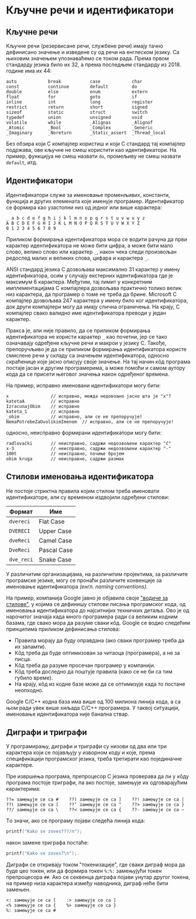 # Кључне речи и идентификатори

## Кључне речи

Кључне речи (резервисане речи, службене речи) имају тачно дефинисано значење и
изведене су од речи на енглеском језику. Са њиховим значењем упознаваћемо се
током рада. Према првом стандарду језика било их 32, а према последњем
стандарду из 2018. године има их 44:

```text
auto            break           case            char
const           continue        default         do
double          else            enum            extern
float           for             goto            if
inline          int             long            register
restrict        return          short           signed
sizeof          static          struct          switch
typedef         union           unsigned        void
volatile        while           _Alignas        _Alignof
_Atomic         _Bool           _Complex        _Generic
_Imaginary      _Noreturn       _Static_assert  _Thread_local
```

Без обзира који C компајлер користиш и који C стандард тај компајлер подржава,
ове кључне не смеш користити као идентификатори. На пример, функцијуа не смеш
назвати `do`, промељиву не смеш назвати `default`, итд.

## Идентификатори

Идентификатори служе за именовање променљивих, константи, функција и других
елемената које именује програмер. Идентификатор се формира као узастопни низ од
једног или више карактера:

```text
_ a b c d e f g h i j k l m n o p q r s t u v w x y z
A B C D E F G H I J K L M N O P Q R S T U V W X Y Z
0 1 2 3 4 5 6 7 8 9
```

Приликом формирања идентификатора мора се водити рачуна да први карактер
идентификатора не може бити цифра, а може бити мало слово, велико слово или
карактер `_`, након чека следи произвољан редослед малих и великих слова,
цифара и карактера `_`.

ANSI стандард језика C дозвољава максимално 31 карактер у имену идентификатора,
осим у случају екстерних идентификатора где је максимум 6 карактера. Међутим,
тај лимит у конкретним имплементацијама C компајлера дозвољава практично толико
велик низ карактера, да програмер о томе не треба да брине. Microsoft C
компајлер дозвољава 247 карактера у имену било ког идентификатора, док други
компајлери могу да имају слична ограничења. На крају, C компајлер свако валидно
име идентификатора преводи у један карактер.

Пракса је, али није правило, да се приликом формирања идентификатора не користи
карактер `_` као почетни, јер се тако означавају одређене кључне речи и макрои
у језику C. Такође, препоручљиво је да се приликом формирања идентификатора
користе смислене речи у складу са значењем идентификатора, односно скраћенице
које јасно описују своје значење. На тај начин кôд програма постаје јасан и
другим програмерима, а може помоћи и самом аутору кода да се присети његовог
значења након одређеног времена.

На пример, исправно именовани идентификатори могу бити:

```text
x                // исправно, можда недовољно јасно шта је "x"?
katetaA          // исправно
IzracunajObim    // исправно
kateta_1         // исправно
_obim            // исправно, али се не препоручује!
NemaPotrebeZaOvolikimImenom  // исправно, али се не препоручује!
```

односно, неисправно формирани идентификатори могу бити:

```text
radlovački       // неисправно, садржи недозвољени карактер "č"
x-3              // неисправно, садржи недозвољени карактер "-"
100t             // неисправно, почиње бројем
obim kruga       // неисправно, садржи размак
```

## Стилови именовања идентификатора

Не постоје стриктна правила којим стилом треба именовати идентификаторе, али су
временом издвојили одређени стилови:

| Формат     | Име         |
|------------|-------------|
| `dvereci`  | Flat Case   |
| `DVERECI`  | Upper Case  |
| `dveReci`  | Camel Case  |
| `DveReci`  | Pascal Case |
| `dve_reci` | Snake Case  |

У различитим организацијама, на различитим пројектима, за различите програмске
језике, могу се пронаћи различите конвенције за именовање идентификатора
*(енгл. naming conventions)*.

На пример, компанија Google јавно је објавила своје
["водиче за стилове"](https://google.github.io/styleguide/), у којима се
дефинишу стилови писања програмског кода, од именовања идентификатора до
најситнијих техничких детаља. Ово је од нарочитог значаја када много програмера
ради са великим кодним базама, где свако мора да разуме сваки кôд. Google се
водио следећим принципима приликом дефинисања стилова:

- Правила морају да буду оправдана (ако сваки програмер треба да их запамти).
- Кôд треба да буде оптимизован за читаоца (програмера), а не за писца.
- Кôд треба да разуме просечан програмер у компанији.
- Кôд треба доследно да поштује правила (како се не би са тим губило време).
- На крају, кôд из кодне базе може да се оптимизује када то постане неопходно.

Google C/C++ коднa базa има више од 100 милиона линија кода, а са њом ради увек
више хиљада C/C++ програмера. У таквој ситуацији, именовање идентификатора није
банална ствар.

## Диграфи и триграфи

У програмирању, диграфи и триграфи су низови од два или три карактера који се
појављују у изворном коду и које, према спецификацији програмског језика,
треба третирати као појединачне карактере.

Пре извршења програма, препроцесор C језика проверава да ли у кôду програма
постоје триграфи, па ако постоје, замењује их одговарајућим карактерима:

```text
??= замењује се са #    ??) замењује се са ]    ??! замењује се са |
??( замењује се са [    ??’ замењује се са ^    ??> замењује се са }
??/ замењује се са \    ??< замењује се са {    ??- замењује се са ~
```

Tо значи, ако се програму појави следећа линија кода:

```c
printf("Kako se zoves???/n");
```

након замене триграфа постаће:

```c
printf("Kako se zoves?\n");.
```

Диграфи се откривају током "токенизације", где сваки диграф мора да буде цео
токен, или да формира токен `%:%:` замењујући токен препроцесора `##`. Ако се
секвенца диграфа појави унутар другог токена, на пример низа карактера између
наводника, диграф неће бити замењен.

```text
<: замењује се са [    :> замењује се са ]
<% замењује се са {    %> замењује се са }
%: замењује се са #
```
